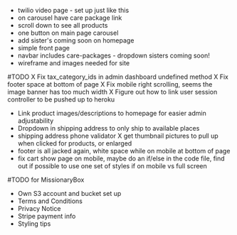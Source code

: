 - twilio video page - set up just like this
- on carousel have care package link
- scroll down to see all products
- one button on main page carousel
- add sister's coming soon on homepage
- simple front page
- navbar includes care-packages - dropdown sisters coming soon!
- wireframe and images needed for site

#TODO
X Fix tax_category_ids in admin dashboard undefined method
X Fix footer space at bottom of page
X Fix mobile right scrolling, seems the image banner has too much width
X Figure out how to link user session controller to be pushed up to heroku
- Link product images/descriptions to homepage for easier admin adjustability
- Dropdown in shipping address to only ship to available places
- shipping address phone validator
X get thumbnail pictures to pull up when clicked for products, or enlarged
- footer is all jacked again, white space while on mobile at bottom of page
- fix cart show page on mobile, maybe do an if/else in the code file, find out if possible to use one set of styles if on mobile vs full screen

#TODO for MissionaryBox
- Own S3 account and bucket set up
- Terms and Conditions
- Privacy Notice
- Stripe payment info
- Styling tips